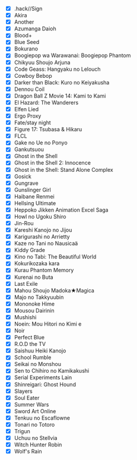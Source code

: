 - [X]  .hack//Sign
- [X]  Akira
- [X]  Another
- [X]  Azumanga Daioh
- [X]  Blood+
- [X]  Blue Seed
- [X]  Bokurano
- [X]  Boogiepop wa Warawanai: Boogiepop Phantom
- [X]  Chikyuu Shoujo Arjuna
- [X]  Code Geass: Hangyaku no Lelouch
- [X]  Cowboy Bebop
- [X]  Darker than Black: Kuro no Keiyakusha
- [X]  Dennou Coil
- [X]  Dragon Ball Z Movie 14: Kami to Kami
- [X]  El Hazard: The Wanderers
- [X]  Elfen Lied
- [X]  Ergo Proxy
- [X]  Fate/stay night
- [X]  Figure 17: Tsubasa & Hikaru
- [X]  FLCL
- [X]  Gake no Ue no Ponyo
- [X]  Gankutsuou
- [X]  Ghost in the Shell
- [X]  Ghost in the Shell 2: Innocence
- [X]  Ghost in the Shell: Stand Alone Complex
- [X]  Gosick
- [X]  Gungrave
- [X]  Gunslinger Girl
- [X]  Haibane Renmei
- [X]  Hellsing Ultimate
- [X]  Heppoko Jikken Animation Excel Saga
- [X]  Howl no Ugoku Shiro
- [X]  Jin-Rou
- [X]  Kareshi Kanojo no Jijou
- [X]  Karigurashi no Arrietty
- [X]  Kaze no Tani no Nausicaä
- [X]  Kiddy Grade
- [X]  Kino no Tabi: The Beautiful World
- [X]  Kokurikozaka kara
- [X]  Kurau Phantom Memory
- [X]  Kurenai no Buta
- [X]  Last Exile
- [X]  Mahou Shoujo Madoka★Magica
- [X]  Majo no Takkyuubin
- [X]  Mononoke Hime
- [X]  Mousou Dairinin
- [X]  Mushishi
- [X]  Noein: Mou Hitori no Kimi e
- [X]  Noir
- [X]  Perfect Blue
- [X]  R.O.D the TV
- [X]  Saishuu Heiki Kanojo
- [X]  School Rumble
- [X]  Seikai no Monshou
- [X]  Sen to Chihiro no Kamikakushi
- [X]  Serial Experiments Lain
- [X]  Shinreigari: Ghost Hound
- [X]  Slayers
- [X]  Soul Eater
- [X]  Summer Wars
- [X]  Sword Art Online
- [X]  Tenkuu no Escaflowne
- [X]  Tonari no Totoro
- [X]  Trigun
- [X]  Uchuu no Stellvia
- [X]  Witch Hunter Robin
- [X]  Wolf's Rain
